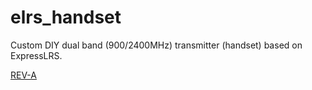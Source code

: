 # elrs_handset
Custom DIY dual band (900/2400MHz) transmitter (handset) based on ExpressLRS.

[REV-A](images/REV-A.jpg)

